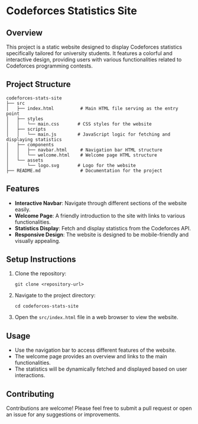 # Codeforces Statistics Site

## Overview
This project is a static website designed to display Codeforces statistics specifically tailored for university students. It features a colorful and interactive design, providing users with various functionalities related to Codeforces programming contests.

## Project Structure
```
codeforces-stats-site
├── src
│   ├── index.html          # Main HTML file serving as the entry point
│   ├── styles
│   │   └── main.css       # CSS styles for the website
│   ├── scripts
│   │   └── main.js        # JavaScript logic for fetching and displaying statistics
│   ├── components
│   │   ├── navbar.html     # Navigation bar HTML structure
│   │   └── welcome.html    # Welcome page HTML structure
│   └── assets
│       └── logo.svg       # Logo for the website
├── README.md               # Documentation for the project
```

## Features
- **Interactive Navbar**: Navigate through different sections of the website easily.
- **Welcome Page**: A friendly introduction to the site with links to various functionalities.
- **Statistics Display**: Fetch and display statistics from the Codeforces API.
- **Responsive Design**: The website is designed to be mobile-friendly and visually appealing.

## Setup Instructions
1. Clone the repository:
   ```
   git clone <repository-url>
   ```
2. Navigate to the project directory:
   ```
   cd codeforces-stats-site
   ```
3. Open the `src/index.html` file in a web browser to view the website.

## Usage
- Use the navigation bar to access different features of the website.
- The welcome page provides an overview and links to the main functionalities.
- The statistics will be dynamically fetched and displayed based on user interactions.

## Contributing
Contributions are welcome! Please feel free to submit a pull request or open an issue for any suggestions or improvements.